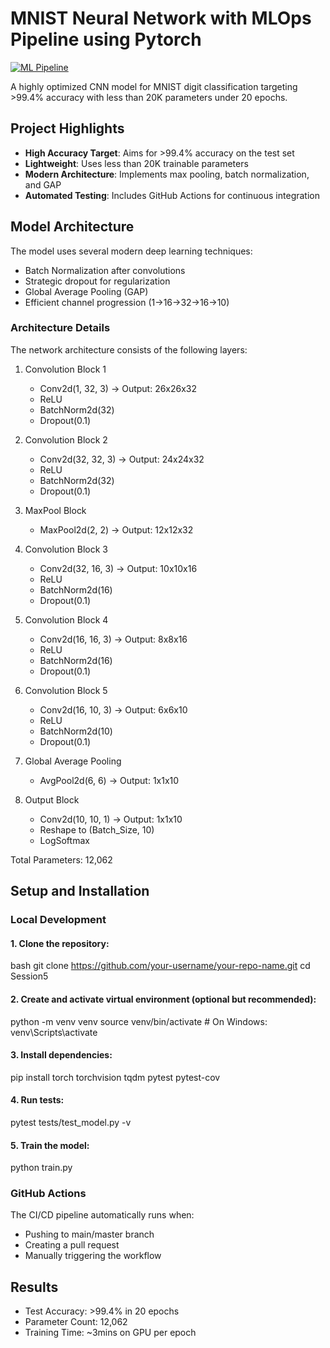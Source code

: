 # MNIST Neural Network with MLOps Pipeline using Pytorch

[![ML Pipeline](https://github.com/chiranthancv95/Session6-BuildingCNNs_with_MLOps/actions/workflows/ml-pipeline.yml/badge.svg)](https://github.com/chiranthancv95/Session6-BuildingCNNs_with_MLOps/actions/workflows/ml-pipeline.yml)

A highly optimized CNN model for MNIST digit classification targeting >99.4% accuracy with less than 20K parameters under 20 epochs.

## Project Highlights

- **High Accuracy Target**: Aims for >99.4% accuracy on the test set
- **Lightweight**: Uses less than 20K trainable parameters
- **Modern Architecture**: Implements max pooling, batch normalization, and GAP
- **Automated Testing**: Includes GitHub Actions for continuous integration

## Model Architecture

The model uses several modern deep learning techniques:
- Batch Normalization after convolutions
- Strategic dropout for regularization
- Global Average Pooling (GAP)
- Efficient channel progression (1→16→32→16→10)

### Architecture Details
The network architecture consists of the following layers:

1. Convolution Block 1
   - Conv2d(1, 32, 3) → Output: 26x26x32
   - ReLU
   - BatchNorm2d(32)
   - Dropout(0.1)

2. Convolution Block 2
   - Conv2d(32, 32, 3) → Output: 24x24x32
   - ReLU
   - BatchNorm2d(32)
   - Dropout(0.1)

3. MaxPool Block
   - MaxPool2d(2, 2) → Output: 12x12x32

4. Convolution Block 3
   - Conv2d(32, 16, 3) → Output: 10x10x16
   - ReLU
   - BatchNorm2d(16)
   - Dropout(0.1)

5. Convolution Block 4
   - Conv2d(16, 16, 3) → Output: 8x8x16
   - ReLU
   - BatchNorm2d(16)
   - Dropout(0.1)

6. Convolution Block 5
   - Conv2d(16, 10, 3) → Output: 6x6x10
   - ReLU
   - BatchNorm2d(10)
   - Dropout(0.1)

7. Global Average Pooling
   - AvgPool2d(6, 6) → Output: 1x1x10

8. Output Block
   - Conv2d(10, 10, 1) → Output: 1x1x10
   - Reshape to (Batch_Size, 10)
   - LogSoftmax

Total Parameters: 12,062


## Setup and Installation

### Local Development

#### 1. Clone the repository:
bash
git clone https://github.com/your-username/your-repo-name.git
cd Session5

#### 2. Create and activate virtual environment (optional but recommended):

python -m venv venv
source venv/bin/activate # On Windows: venv\Scripts\activate


#### 3. Install dependencies:
pip install torch torchvision tqdm pytest pytest-cov


#### 4. Run tests:
pytest tests/test_model.py -v

#### 5. Train the model:
python train.py

### GitHub Actions

The CI/CD pipeline automatically runs when:
- Pushing to main/master branch
- Creating a pull request
- Manually triggering the workflow

## Results

- Test Accuracy: >99.4% in 20 epochs
- Parameter Count: 12,062
- Training Time: ~3mins on GPU per epoch
